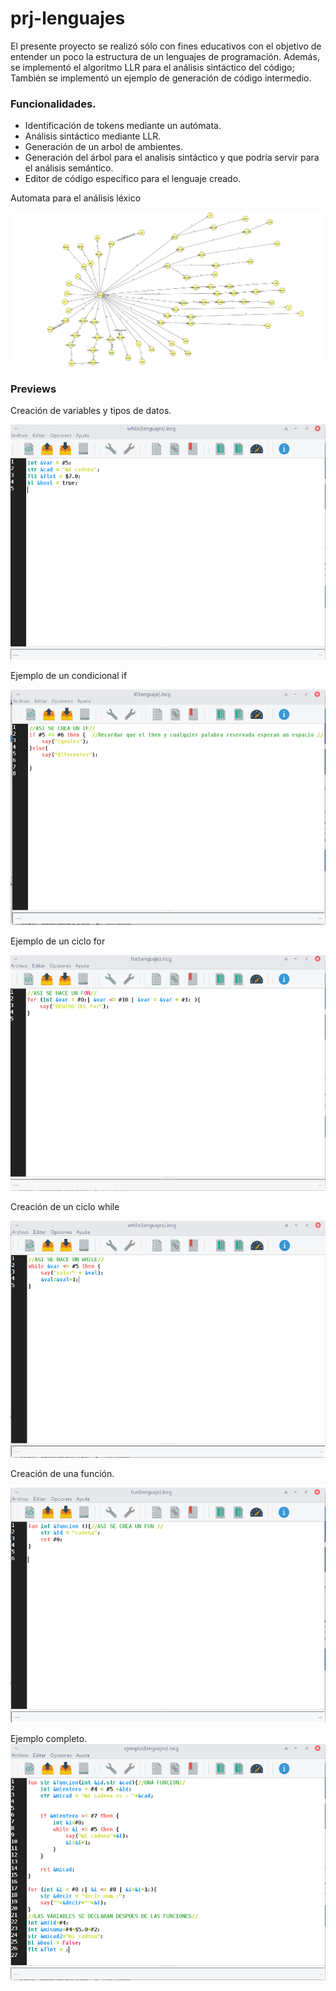 # prj-lenguajes
El presente proyecto se realizó sólo con fines educativos con el objetivo de entender un poco la estructura de un lenguajes de programación. Además, se implementó el algoritmo LLR para el análisis sintáctico del código; También se implementó un ejemplo de generación de código intermedio.

### Funcionalidades.

- Identificación de tokens mediante un autómata.
- Análisis sintáctico mediante LLR.
- Generación de un arbol de ambientes.
- Generación del árbol para el analisis sintáctico y que podría servir para el análisis semántico.
- Editor de código específico para el lenguaje creado.

Automata para el análisis léxico

![proyecto_lenguajes_lexico.jff](EjImg/proyecto_lenguajes_lexico.png)

### Previews

Creación de variables y tipos de datos.

![asig_imagen](EjImg\asig_imagen.png)

Ejemplo de un condicional if

![if_imagen](EjImg\if_imagen.png)

Ejemplo de un ciclo for

![for_imagen](EjImg\for_imagen.png)

Creación de un ciclo while

![while_imagen](EjImg\while_imagen.png)

Creación de una función.

![fun_imagen](EjImg\fun_imagen.png)

Ejemplo completo.![ejem_imagen](EjImg\ejem_imagen.png)